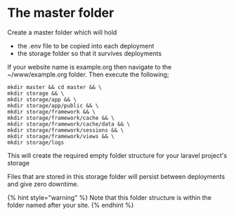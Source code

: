 # The master folder

Create a master folder which will hold

* the .env file to be copied into each deployment
* the storage folder so that it survives deployments

If your website name is example.org then navigate to the \~/www/example.org folder. Then execute the following;

```shell
mkdir master && cd master && \
mkdir storage && \
mkdir storage/app && \
mkdir storage/app/public && \
mkdir storage/framework && \
mkdir storage/framework/cache && \
mkdir storage/framework/cache/data && \
mkdir storage/framework/sessions && \
mkdir storage/framework/views && \
mkdir storage/logs
```

This will create the required empty folder structure for your laravel project's storage&#x20;

Files that are stored in this storage folder will persist between deployments and give zero downtime.

{% hint style="warning" %}
Note that this folder structure is within the folder named after your site.
{% endhint %}

